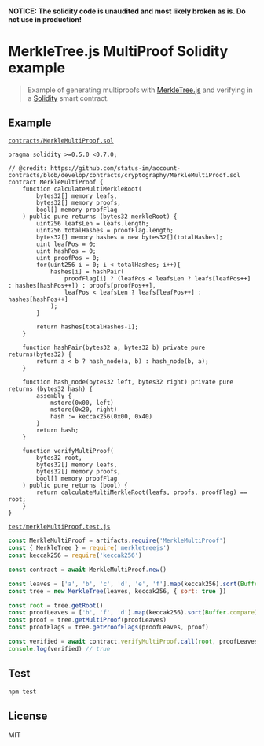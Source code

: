 #### NOTICE: The solidity code is unaudited and most likely broken as is. Do not use in production!

# MerkleTree.js MultiProof Solidity example

> Example of generating multiproofs with [MerkleTree.js](https://github.com/miguelmota/merkletreejs) and verifying in a [Solidity](https://github.com/ethereum/solidity) smart contract.

## Example

[`contracts/MerkleMultiProof.sol`](./contracts/MerkleMultiProof.sol)

```solidity
pragma solidity >=0.5.0 <0.7.0;

// @credit: https://github.com/status-im/account-contracts/blob/develop/contracts/cryptography/MerkleMultiProof.sol
contract MerkleMultiProof {
    function calculateMultiMerkleRoot(
        bytes32[] memory leafs,
        bytes32[] memory proofs,
        bool[] memory proofFlag
    ) public pure returns (bytes32 merkleRoot) {
        uint256 leafsLen = leafs.length;
        uint256 totalHashes = proofFlag.length;
        bytes32[] memory hashes = new bytes32[](totalHashes);
        uint leafPos = 0;
        uint hashPos = 0;
        uint proofPos = 0;
        for(uint256 i = 0; i < totalHashes; i++){
            hashes[i] = hashPair(
                proofFlag[i] ? (leafPos < leafsLen ? leafs[leafPos++] : hashes[hashPos++]) : proofs[proofPos++],
                leafPos < leafsLen ? leafs[leafPos++] : hashes[hashPos++]
            );
        }

        return hashes[totalHashes-1];
    }

    function hashPair(bytes32 a, bytes32 b) private pure returns(bytes32) {
        return a < b ? hash_node(a, b) : hash_node(b, a);
    }

    function hash_node(bytes32 left, bytes32 right) private pure returns (bytes32 hash) {
        assembly {
            mstore(0x00, left)
            mstore(0x20, right)
            hash := keccak256(0x00, 0x40)
        }
        return hash;
    }

    function verifyMultiProof(
        bytes32 root,
        bytes32[] memory leafs,
        bytes32[] memory proofs,
        bool[] memory proofFlag
    ) public pure returns (bool) {
        return calculateMultiMerkleRoot(leafs, proofs, proofFlag) == root;
    }
}
```

[`test/merkleMultiProof.test.js`](./test/merkleMultiProof.test.js)

```js
const MerkleMultiProof = artifacts.require('MerkleMultiProof')
const { MerkleTree } = require('merkletreejs')
const keccak256 = require('keccak256')

const contract = await MerkleMultiProof.new()

const leaves = ['a', 'b', 'c', 'd', 'e', 'f'].map(keccak256).sort(Buffer.compare)
const tree = new MerkleTree(leaves, keccak256, { sort: true })

const root = tree.getRoot()
const proofLeaves = ['b', 'f', 'd'].map(keccak256).sort(Buffer.compare)
const proof = tree.getMultiProof(proofLeaves)
const proofFlags = tree.getProofFlags(proofLeaves, proof)

const verified = await contract.verifyMultiProof.call(root, proofLeaves, proof, proofFlags)
console.log(verified) // true
```

## Test

```bash
npm test
```

## License

MIT
